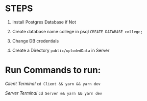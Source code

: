 # STEPS

1. Install Postgres Database if Not
2. Create database name college in psql
   `CREATE DATABASE college;`
3. Change DB credentials

4. Create a Directory `public/uplodedData` in Server

# Run Commands to run:

_Client Terminal_
`cd Client && yarn && yarn dev`

_Server Terminal_
`cd Server && yarn && yarn dev`
